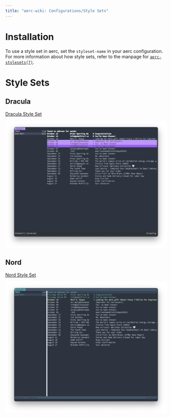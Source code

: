```yaml
---
title: "aerc-wiki: Configurations/Style Sets"
---
```


# Installation

To use a style set in aerc, set the `styleset-name` in your aerc configuration.
For more information about how style sets, refer to the manpage for
[`aerc-stylesets(7)`](https://git.sr.ht/~rjarry/aerc/tree/master/item/doc/aerc-stylesets.7.scd).

# Style Sets

## Dracula

[Dracula Style Set](https://git.sr.ht/~rjarry/aerc/tree/wiki/item/configurations/stylesets/dracula)

![aerc displaying a folder of messages with the dracula colorscheme](configurations/stylesets/dracula.png)

## Nord

[Nord Style Set](https://git.sr.ht/~rjarry/aerc/tree/wiki/item/configurations/stylesets/nord)

![aerc displaying a folder of messages with the nord colorscheme](configurations/stylesets/nord.png)
